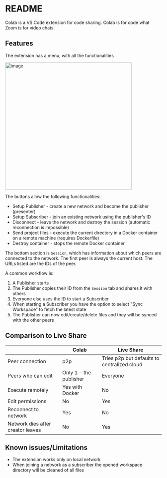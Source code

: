 # README

Colab is a VS Code extension for code sharing. Colab is for code what Zoom is for video chats.

## Features

The extension has a menu, with all the functionalities

<img width="407" alt="image" src="https://user-images.githubusercontent.com/4147570/211206900-61de1bcc-2949-4d77-8237-064d23f28ace.png">

The buttons allow the following functionalities:

* Setup Publisher - create a new network and become the publisher (presenter)
* Setup Subscriber - join an existing network using the publisher's ID
* Disconnect - leave the network and destroy the session (automatic reconnection is impossible)
* Send project files - execute the current directory in a Docker container on a remote machine (requires Dockerfile)
* Destroy container - stops the remote Docker container

The bottom section is `Session`, which has information about which peers are connected to the network.
The first peer is always the current host.
The URLs listed are the IDs of the peer.

A common workflow is:

1. A Publisher starts
2. The Publisher copies their ID from the `Session` tab and shares it with others
3. Everyone else uses the ID to start a Subscriber
4. When starting a Subscriber you have the option to select "Sync Workspace" to fetch the latest state
5. The Publisher can now edit/create/delete files and they will be synced with the other peers

## Comparison to Live Share

|   | Colab | Live Share |
|---|-------|------------|
|Peer connection|p2p|Tries p2p but defaults to centralized cloud|
|Peers who can edit|Only 1 - the publisher|Everyone|
|Execute remotely|Yes with Docker|No|
|Edit permissions|No|Yes|
|Reconnect to network|Yes|No|
|Network dies after creator leaves|No|Yes|

## Known issues/Limitations

* The extension works only on local network
* When joining a network as a subscriber the opened workspace directory will be cleaned of all files
